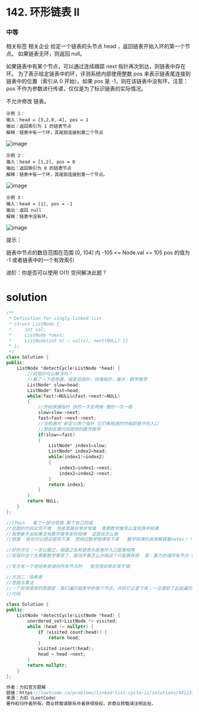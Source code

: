 # 142. 环形链表 II

### 中等
相关标签
相关企业
给定一个链表的头节点  head ，返回链表开始入环的第一个节点。 如果链表无环，则返回 null。

如果链表中有某个节点，可以通过连续跟踪 next 指针再次到达，则链表中存在环。 为了表示给定链表中的环，评测系统内部使用整数 pos 来表示链表尾连接到链表中的位置（索引从 0 开始）。如果 pos 是 -1，则在该链表中没有环。注意：pos 不作为参数进行传递，仅仅是为了标识链表的实际情况。

不允许修改 链表。
```
示例 1：
输入：head = [3,2,0,-4], pos = 1
输出：返回索引为 1 的链表节点
解释：链表中有一个环，其尾部连接到第二个节点
```
![image](https://github.com/user-attachments/assets/7d4e1a79-bc1d-4362-b48e-6f22d2e2fba0)

```
示例 2：
输入：head = [1,2], pos = 0
输出：返回索引为 0 的链表节点
解释：链表中有一个环，其尾部连接到第一个节点。
```
![image](https://github.com/user-attachments/assets/7a7059f1-0ef8-4eaa-9fc5-9ebac1b6af11)

```
示例 3：
输入：head = [1], pos = -1
输出：返回 null
解释：链表中没有环。
 ```
![image](https://github.com/user-attachments/assets/32bb04cf-885d-4f10-b164-c431d44c294d)

提示：

链表中节点的数目范围在范围 [0, 104] 内
-105 <= Node.val <= 105
pos 的值为 -1 或者链表中的一个有效索引
 
进阶：你是否可以使用 O(1) 空间解决此题？

# solution
```cpp
/**
 * Definition for singly-linked list.
 * struct ListNode {
 *     int val;
 *     ListNode *next;
 *     ListNode(int x) : val(x), next(NULL) {}
 * };
 */
class Solution {
public:
    ListNode *detectCycle(ListNode *head) {
        //双指针可以解决吗？
        //看了一下是思路，就是双指针，快慢指针，难点：数学推导
        ListNode* slow=head;
        ListNode* fast=head;
        while(fast!=NULL&&fast->next!=NULL)
        {
            //开始快慢指针 快的一次走两格 慢的一次一格
            slow=slow->next;
            fast=fast->next->next;
            //当相遇时 新定义两个指针 它们再相遇的时候即是环的入口 
            //原因去看代码随想的数学推导
            if(slow==fast)
            {
                ListNode* index1=slow;
                ListNode* index2=head;
                while(index1!=index2)
                {
                    index1=index1->next;
                    index2=index2->next;
                }
                return index1;
            }
        }
        return NULL;
    }
};

//17min   看了一部分思路 剩下自己完成
//这题的代码实现不难  但是思路非常非常难  需要数学推导以发现其中规律
//我想象不出如果没有数学推导发现规律  这题该怎么做  
//但是  我也可以把这题背下来  把相应数学规律背下来   数学规律的具体解释看notes！！

//好的评论：一言以蔽之，相遇之处和链表头距离环入口距离相等
//双指针这个太需要数学推导了，面试手撕怎么办用这个只能靠背把  答：暴力存储所有节点（

//官方有一个用哈希表储存所有节点的   我觉得非常非常不错:

//方法二：哈希表
//思路与算法
//一个非常直观的思路是：我们遍历链表中的每个节点，并将它记录下来；一旦遇到了此前遍历过的节点，就可以判定链表中存在环。借助哈希表可以很方便地实现。
//代码

class Solution {
public:
    ListNode *detectCycle(ListNode *head) {
        unordered_set<ListNode *> visited;
        while (head != nullptr) {
            if (visited.count(head)) {
                return head;
            }
            visited.insert(head);
            head = head->next;
        }
        return nullptr;
    }
};

作者：力扣官方题解
链接：https://leetcode.cn/problems/linked-list-cycle-ii/solutions/441131/huan-xing-lian-biao-ii-by-leetcode-solution/
来源：力扣（LeetCode）
著作权归作者所有。商业转载请联系作者获得授权，非商业转载请注明出处。
```
